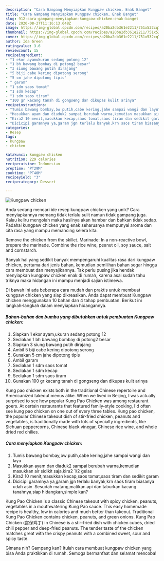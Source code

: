 ```yaml
---
description: "Cara Gampang Menyiapkan Kungpaw chicken, Enak Banget"
title: "Cara Gampang Menyiapkan Kungpaw chicken, Enak Banget"
slug: 912-cara-gampang-menyiapkan-kungpaw-chicken-enak-banget
date: 2020-08-27T11:16:13.648Z
image: https://img-global.cpcdn.com/recipes/a20ba2db361e2211/751x532cq70/kungpaw-chicken-foto-resep-utama.jpg
thumbnail: https://img-global.cpcdn.com/recipes/a20ba2db361e2211/751x532cq70/kungpaw-chicken-foto-resep-utama.jpg
cover: https://img-global.cpcdn.com/recipes/a20ba2db361e2211/751x532cq70/kungpaw-chicken-foto-resep-utama.jpg
author: Ida Green
ratingvalue: 3.6
reviewcount: 15
recipeingredient:
- "1 ekor ayamukuran sedang potong 12"
- "1 bh bawang bombay di potong2 besar"
- "3 siung bawang putih dirajang"
- "5 biji cabe kering dipotong serong"
- "5 cm jahe dipotong tipis"
- " garam"
- "1 sdm saos tomat"
- "1 sdm kecap"
- "1 sdm saos tiram"
- "100 gr kacang tanah di gongseng dan dikupas kulit arinya"
recipeinstructions:
- "Tumis bawang bombay,bw putih,cabe kering,jahe sampai wangi dan layu"
- "Masukkan ayam dan diaduk2 sampai berubah warna,kemudian masukkan air sidikit saja,kira2 1/2 gelas"
- "Kira2 10 menit,masukkan kecap,saos tomat,saos tiram dan sedikit garam"
- "Dicicipi garamnya ya,garam jgn terlalu banyak,krn saos tiram biasanya udah asin. Sesudah matang,matikan api dan taburkan kacang tanahnya,siap hidangkan,simple kan?"
categories:
- Resep
tags:
- kungpaw
- chicken

katakunci: kungpaw chicken 
nutrition: 229 calories
recipecuisine: Indonesian
preptime: "PT29M"
cooktime: "PT40M"
recipeyield: "3"
recipecategory: Dessert

---
```



![Kungpaw chicken](https://img-global.cpcdn.com/recipes/a20ba2db361e2211/751x532cq70/kungpaw-chicken-foto-resep-utama.jpg)

Anda sedang mencari ide resep kungpaw chicken yang unik? Cara menyiapkannya memang tidak terlalu sulit namun tidak gampang juga. Kalau keliru mengolah maka hasilnya akan hambar dan bahkan tidak sedap. Padahal kungpaw chicken yang enak seharusnya mempunyai aroma dan cita rasa yang mampu memancing selera kita.

Remove the chicken from the skillet. Marinade: In a non-reactive bowl, prepare the marinade. Combine the rice wine, peanut oil, soy sauce, salt and cornstarch.

Banyak hal yang sedikit banyak mempengaruhi kualitas rasa dari kungpaw chicken, pertama dari jenis bahan, kemudian pemilihan bahan segar hingga cara membuat dan menyajikannya. Tak perlu pusing jika hendak menyiapkan kungpaw chicken enak di rumah, karena asal sudah tahu triknya maka hidangan ini mampu menjadi sajian istimewa.


Di bawah ini ada beberapa cara mudah dan praktis untuk membuat kungpaw chicken yang siap dikreasikan. Anda dapat membuat Kungpaw chicken menggunakan 10 bahan dan 4 tahap pembuatan. Berikut ini langkah-langkah dalam menyiapkan hidangannya.

<!--inarticleads1-->

##### Bahan-bahan dan bumbu yang dibutuhkan untuk pembuatan Kungpaw chicken:

1. Siapkan 1 ekor ayam,ukuran sedang potong 12
1. Sediakan 1 bh bawang bombay di potong2 besar
1. Siapkan 3 siung bawang putih dirajang
1. Ambil 5 biji cabe kering dipotong serong
1. Gunakan 5 cm jahe dipotong tipis
1. Ambil  garam
1. Sediakan 1 sdm saos tomat
1. Sediakan 1 sdm kecap
1. Sediakan 1 sdm saos tiram
1. Gunakan 100 gr kacang tanah di gongseng dan dikupas kulit arinya


Kung pao chicken exists both in the traditional Chinese repertoire and Americanized takeout menus alike. When we lived in Beijing, I was actually surprised to see how popular Kung Pao Chicken was among restaurant goers. At certain restaurants that featured family-style cooking, I&#39;d often see kung pao chicken on one out of every three tables. Kung pao chicken, the popular Chinese takeout dish of stir-fried chicken, peanuts and vegetables, is traditionally made with lots of specialty ingredients, like Sichuan peppercorns, Chinese black vinegar, Chinese rice wine, and whole dried red chilies. 

<!--inarticleads2-->

##### Cara menyiapkan Kungpaw chicken:

1. Tumis bawang bombay,bw putih,cabe kering,jahe sampai wangi dan layu
1. Masukkan ayam dan diaduk2 sampai berubah warna,kemudian masukkan air sidikit saja,kira2 1/2 gelas
1. Kira2 10 menit,masukkan kecap,saos tomat,saos tiram dan sedikit garam
1. Dicicipi garamnya ya,garam jgn terlalu banyak,krn saos tiram biasanya udah asin. Sesudah matang,matikan api dan taburkan kacang tanahnya,siap hidangkan,simple kan?


Kung Pao Chicken is a classic Chinese takeout with spicy chicken, peanuts, vegetables in a mouthwatering Kung Pao sauce. This easy homemade recipe is healthy, low in calories and much better than takeout. Traditional Kung Pao Chicken contains chicken, peanuts, and green onions. Kung Pao Chicken (宫保鸡丁) in Chinese is a stir-fried dish with chicken cubes, dried chili pepper and deep-fried peanuts. The tender taste of the chicken matches great with the crispy peanuts with a combined sweet, sour and spicy taste. 

Gimana nih? Gampang kan? Itulah cara membuat kungpaw chicken yang bisa Anda praktikkan di rumah. Semoga bermanfaat dan selamat mencoba!
